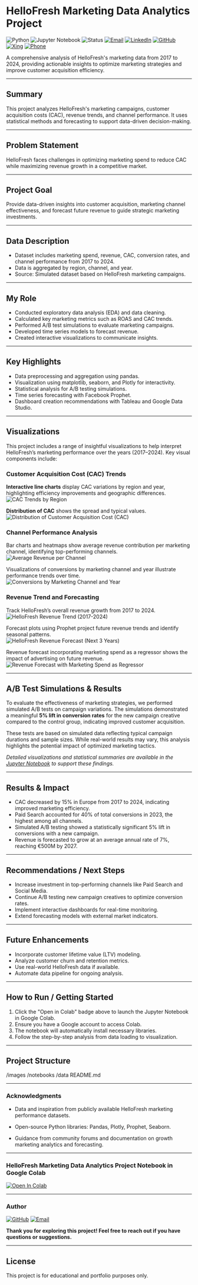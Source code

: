 # HelloFresh Marketing Data Analytics Project

![Python](https://img.shields.io/badge/Python-3.11-blue.svg)
![Jupyter Notebook](https://img.shields.io/badge/Jupyter-Notebook-orange.svg)
![Status](https://img.shields.io/badge/Status-Completed-green.svg)
[![Email](https://img.shields.io/badge/Email-balbir.singh89@gmail.com-blue?style=flat&logo=gmail)](mailto:balbir.singh89@gmail.com)
[![LinkedIn](https://img.shields.io/badge/LinkedIn-Balbir%20Singh-blue?style=flat&logo=linkedin)](https://www.linkedin.com/in/balbir-finance-investment-berlin/)
[![GitHub](https://img.shields.io/badge/GitHub-Balbir89-black?style=flat&logo=github)](https://github.com/Balbir89)
[![Xing](https://img.shields.io/badge/Xing-Balbir%20Singh-green?style=flat&logo=xing)](https://www.xing.com/profile/Balbir_Singh26/web_profiles)
[![Phone](https://img.shields.io/badge/Phone-%2B49%2017683380871-blue?style=flat&logo=phone)](tel:+4917683380871)

A comprehensive analysis of HelloFresh's marketing data from 2017 to 2024, providing actionable insights to optimize marketing strategies and improve customer acquisition efficiency.

---

## Summary

This project analyzes HelloFresh's marketing campaigns, customer acquisition costs (CAC), revenue trends, and channel performance. It uses statistical methods and forecasting to support data-driven decision-making.

---

## Problem Statement

HelloFresh faces challenges in optimizing marketing spend to reduce CAC while maximizing revenue growth in a competitive market.

---

## Project Goal

Provide data-driven insights into customer acquisition, marketing channel effectiveness, and forecast future revenue to guide strategic marketing investments.

---

## Data Description

- Dataset includes marketing spend, revenue, CAC, conversion rates, and channel performance from 2017 to 2024.
- Data is aggregated by region, channel, and year.
- Source: Simulated dataset based on HelloFresh marketing campaigns.

---

## My Role

- Conducted exploratory data analysis (EDA) and data cleaning.
- Calculated key marketing metrics such as ROAS and CAC trends.
- Performed A/B test simulations to evaluate marketing campaigns.
- Developed time series models to forecast revenue.
- Created interactive visualizations to communicate insights.

---

## Key Highlights

- Data preprocessing and aggregation using pandas.
- Visualization using matplotlib, seaborn, and Plotly for interactivity.
- Statistical analysis for A/B testing simulations.
- Time series forecasting with Facebook Prophet.
- Dashboard creation recommendations with Tableau and Google Data Studio.

---


## Visualizations

This project includes a range of insightful visualizations to help interpret HelloFresh’s marketing performance over the years (2017–2024). Key visual components include:

### Customer Acquisition Cost (CAC) Trends

**Interactive line charts** display CAC variations by region and year, highlighting efficiency improvements and geographic differences.  
![CAC Trends by Region](https://github.com/Balbir89/HelloFresh-Marketing-Data-Analytics/blob/main/images/CAC%20Trends%20by%20Region.png?raw=true)  

**Distribution of CAC** shows the spread and typical values.  
![Distribution of Customer Acquisition Cost (CAC)](https://github.com/Balbir89/HelloFresh-Marketing-Data-Analytics/blob/main/images/Distribution%20of%20Customer%20Acquisition%20Cost%20(CAC).png?raw=true)  

### Channel Performance Analysis

Bar charts and heatmaps show average revenue contribution per marketing channel, identifying top-performing channels.  
![Average Revenue per Channel](https://github.com/Balbir89/HelloFresh-Marketing-Data-Analytics/blob/main/images/Avg%20Revenue%20per%20Channel.png?raw=true)  

Visualizations of conversions by marketing channel and year illustrate performance trends over time.  
![Conversions by Marketing Channel and Year](https://github.com/Balbir89/HelloFresh-Marketing-Data-Analytics/blob/main/images/Conversions%20by%20Marketing%20Channel%20and%20Year.png?raw=true)  

### Revenue Trend and Forecasting

Track HelloFresh’s overall revenue growth from 2017 to 2024.  
![HelloFresh Revenue Trend (2017-2024)](https://github.com/Balbir89/HelloFresh-Marketing-Data-Analytics/blob/main/images/HelloFresh%20Revenue%20Trend%20(2017-2024).png?raw=true)  

Forecast plots using Prophet project future revenue trends and identify seasonal patterns.  
![HelloFresh Revenue Forecast (Next 3 Years)](https://github.com/Balbir89/HelloFresh-Marketing-Data-Analytics/blob/main/images/HelloFresh%20Revenue%20Forecast%20(Next%203%20Years).png?raw=true)  

Revenue forecast incorporating marketing spend as a regressor shows the impact of advertising on future revenue.  
![Revenue Forecast with Marketing Spend as Regressor](https://github.com/Balbir89/HelloFresh-Marketing-Data-Analytics/blob/main/images/Revenue%20Forecast%20with%20Marketing%20Spend%20as%20Regressor.png?raw=true)  

---

## A/B Test Simulations & Results

To evaluate the effectiveness of marketing strategies, we performed simulated A/B tests on campaign variations. The simulations demonstrated a meaningful **5% lift in conversion rates** for the new campaign creative compared to the control group, indicating improved customer acquisition.

These tests are based on simulated data reflecting typical campaign durations and sample sizes. While real-world results may vary, this analysis highlights the potential impact of optimized marketing tactics.

*Detailed visualizations and statistical summaries are available in the [Jupyter Notebook](https://colab.research.google.com/drive/1DGhh8snDDTjP1ZCZrUx5MMz7OBKF1Jxg#scrollTo=ZrWLBxyZ9Zd3) to support these findings.*

---

## Results & Impact

- CAC decreased by 15% in Europe from 2017 to 2024, indicating improved marketing efficiency.
- Paid Search accounted for 40% of total conversions in 2023, the highest among all channels.
- Simulated A/B testing showed a statistically significant 5% lift in conversions with a new campaign.
- Revenue is forecasted to grow at an average annual rate of 7%, reaching €500M by 2027.

---

## Recommendations / Next Steps

- Increase investment in top-performing channels like Paid Search and Social Media.
- Continue A/B testing new campaign creatives to optimize conversion rates.
- Implement interactive dashboards for real-time monitoring.
- Extend forecasting models with external market indicators.

---

## Future Enhancements

- Incorporate customer lifetime value (LTV) modeling.
- Analyze customer churn and retention metrics.
- Use real-world HelloFresh data if available.
- Automate data pipeline for ongoing analysis.

---

## How to Run / Getting Started

1. Click the "Open in Colab" badge above to launch the Jupyter Notebook in Google Colab.
2. Ensure you have a Google account to access Colab.
3. The notebook will automatically install necessary libraries.
4. Follow the step-by-step analysis from data loading to visualization.

---

## Project Structure


/images
/notebooks
/data
README.md


---

### Acknowledgments

* Data and inspiration from publicly available HelloFresh marketing performance datasets.

* Open-source Python libraries: Pandas, Plotly, Prophet, Seaborn.

* Guidance from community forums and documentation on growth marketing analytics and forecasting.

--- 

### HelloFresh Marketing Data Analytics Project Notebook in Google Colab

[![Open In Colab](https://colab.research.google.com/assets/colab-badge.svg)](https://colab.research.google.com/drive/1DGhh8snDDTjP1ZCZrUx5MMz7OBKF1Jxg#scrollTo=ZrWLBxyZ9Zd3)

---

### Author

[![GitHub](https://img.shields.io/badge/GitHub-Balbir89-blue?logo=github&style=flat-square)](https://github.com/balbir89)
[![Email](https://img.shields.io/badge/Email-balbirbhatia.20@gmail.com-red?style=flat-square&logo=gmail&logoColor=white)](mailto:balbirbhatia.20@gmail.com)

**Thank you for exploring this project! Feel free to reach out if you have questions or suggestions.**

---

## License

This project is for educational and portfolio purposes only.













